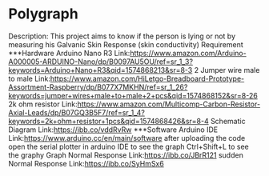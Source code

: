 # Polygraph
Description: This project aims to know if the person is lying or not by measuring his Galvanic Skin Response (skin conductivity)
Requirement
***Hardware 
Arduino Nano R3
Link:https://www.amazon.com/Arduino-A000005-ARDUINO-Nano/dp/B0097AU5OU/ref=sr_1_3?keywords=Arduino+Nano+R3&qid=1574868213&sr=8-3
2 Jumper wire male to male
Link:https://www.amazon.com/HiLetgo-Breadboard-Prototype-Assortment-Raspberry/dp/B077X7MKHN/ref=sr_1_26?keywords=jumper+wires+male+to+male+2+pcs&qid=1574868152&sr=8-26
2k ohm resistor
Link:https://www.amazon.com/Multicomp-Carbon-Resistor-Axial-Leads/dp/B07GQ3B5F7/ref=sr_1_4?keywords=2k+ohm+resistor+1pcs&qid=1574868426&sr=8-4
Schematic Diagram
Link:https://ibb.co/vddRvRw
***Software
Arduino IDE
Link:https://www.arduino.cc/en/main/software
after uploading the code open the serial plotter in arduino IDE to see the graph
Ctrl+Shift+L to see the graphy
Graph Normal Response
Link:https://ibb.co/JBrR121
sudden Normal Response
Link:https://ibb.co/SyHmSx6
